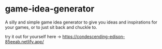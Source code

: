 # game-idea-generator
A silly and simple game idea generator to give you ideas and inspirations for your games, or to just sit back and chuckle to. 

try it out for yourself here -> https://condescending-edison-85eeab.netlify.app/
